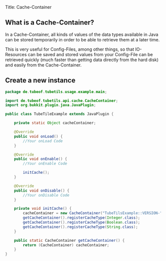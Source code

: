 Title: Cache-Container

## What is a Cache-Container?

In a Cache-Container, all kinds of values of the data types available in Java can be stored temporarily in order to be able to retrieve them at a later time.


This is very useful for Config-Files, among other things, so that IO-Resources can be saved and stored values from your Config-File can be retrieved quickly (much faster than getting data directly from the hard disk) and easily from the Cache-Container.

## Create a new instance

```java
package de.tubeof.tubetils.usage.example.main;

import de.tubeof.tubetils.api.cache.CacheContainer;
import org.bukkit.plugin.java.JavaPlugin;

public class TubeTileExample extends JavaPlugin {

    private static Object cacheContainer;

    @Override
    public void onLoad() {
        //Your onLoad Code
    }

    @Override
    public void onEnable() {
        //Your onEnable Code

        initCache();
    }

    @Override
    public void onDisable() {
        //Your onDisable Code
    }

    private void initCache() {
        cacheContainer = new CacheContainer("TubeTilsExample::VERSION-" + getDescription().getVersion() + "::01");
        getCacheContainer().registerCacheType(Integer.class);
        getCacheContainer().registerCacheType(Boolean.class);
        getCacheContainer().registerCacheType(String.class);
    }

    public static CacheContainer getCacheContainer() {
        return (CacheContainer) cacheContainer;
    }
}
```

